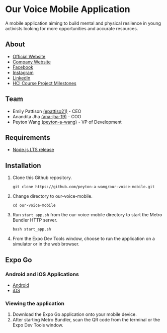 # Our Voice Mobile Application
A mobile application aiming to build mental and physical resilence in young activists looking for more opportunities and accurate resources.

## About
* [Official Website](https://www.ovtakeaction.com/)
* [Company Website](https://our-voice.github.io/company-website/)
* [Facebook](https://www.facebook.com/ourvoicemobileapp/)
* [Instagram](https://www.instagram.com/ovtakeaction/)
* [LinkedIn](https://www.linkedin.com/company/our-voice-mobile-app/)
* [HCI Course Project Milestones](http://cs.wellesley.edu/~ourvoice/home.html)

## Team
* Emily Pattison [(epattiso21)](https://github.com/epattiso21) - CEO
* Anandita Jha [(ana-jha-19)](https://github.com/ana-jha-19) - COO
* Peyton Wang [(peyton-a-wang)](https://github.com/peyton-a-wang) - VP of Development

## Requirements
* [Node.js LTS release](https://nodejs.org/en/)

## Installation
1) Clone this Github repository.
    ```
    git clone https://github.com/peyton-a-wang/our-voice-mobile.git
    ```
2) Change directory to our-voice-mobile.
    ```
    cd our-voice-mobile
    ```
3) Run `start_app.sh` from the our-voice-mobile directory to start the Metro Bundler HTTP server.
    ```
    bash start_app.sh
    ```
4) From the Expo Dev Tools window, choose to run the application on a simulator or in the web browser.

## Expo Go
### Android and iOS Applications
* [Android](https://play.google.com/store/apps/details?id=host.exp.exponent)
* [iOS](https://itunes.com/apps/exponent)

### Viewing the application 
1) Download the Expo Go application onto your mobile device.
2) After starting Metro Bundler, scan the QR code from the terminal or the Expo Dev Tools window.
